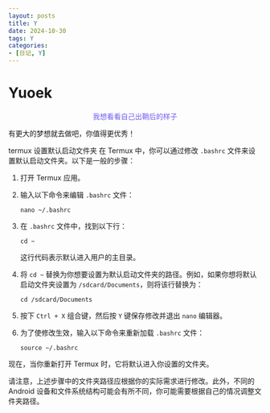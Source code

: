 ```yaml
---
layout: posts
title: Y
date: 2024-10-30 
tags: Y
categories: 
- [日记, Y]
---
```


# Yuoek



<center><font color=#6f5dee>我想看看自己出鞘后的样子 </font></center>



<!--more-->


有更大的梦想就去做吧，你值得更优秀！



termux 设置默认启动文件夹
在 Termux 中，你可以通过修改 `.bashrc` 文件来设置默认启动文件夹。以下是一般的步骤：

1. 打开 Termux 应用。

2. 输入以下命令来编辑 `.bashrc` 文件：

   ```
   nano ~/.bashrc
   ```

3. 在 `.bashrc` 文件中，找到以下行：

   ```
   cd ~
   ```

   这行代码表示默认进入用户的主目录。

4. 将 `cd ~` 替换为你想要设置为默认启动文件夹的路径。例如，如果你想将默认启动文件夹设置为 `/sdcard/Documents`，则将该行替换为：

   ```
   cd /sdcard/Documents
   ```

5. 按下 `Ctrl + X` 组合键，然后按 `Y` 键保存修改并退出 `nano` 编辑器。

6. 为了使修改生效，输入以下命令来重新加载 `.bashrc` 文件：

   ```
   source ~/.bashrc
   ```

现在，当你重新打开 Termux 时，它将默认进入你设置的文件夹。

请注意，上述步骤中的文件夹路径应根据你的实际需求进行修改。此外，不同的 Android 设备和文件系统结构可能会有所不同，你可能需要根据自己的情况调整文件夹路径。
